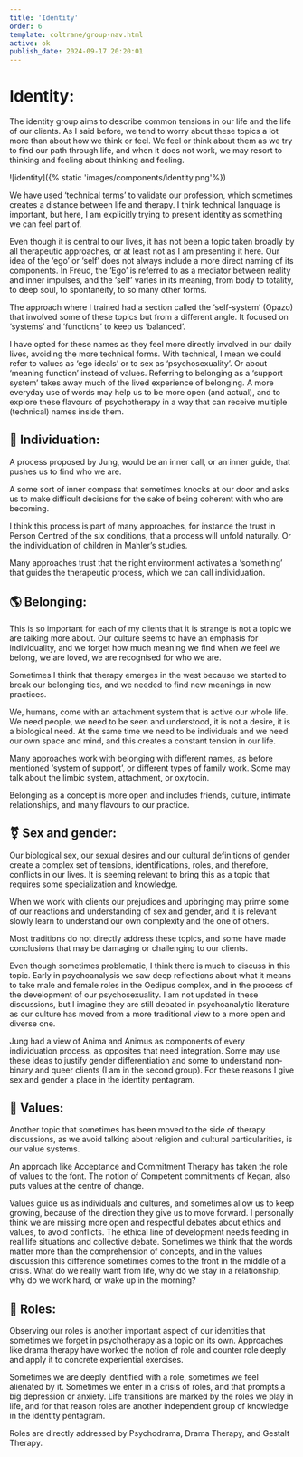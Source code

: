 ```yaml
---
title: 'Identity'
order: 6
template: coltrane/group-nav.html
active: ok
publish_date: 2024-09-17 20:20:01
---
```


# Identity:
The identity group aims to describe common tensions in our life and the life of our clients. As I said before, we tend to worry about these topics a lot more than about how we think or feel. We feel or think about them as we try to find our path through life, and when it does not work, we may resort to thinking and feeling about thinking and feeling.

![identity]({% static 'images/components/identity.png'%})

We have used ‘technical terms’ to validate our profession, which sometimes creates a distance between life and therapy. I think technical language is important, but here, I am explicitly trying to present identity as something we can feel part of. 

Even though it is central to our lives, it has not been a topic taken broadly by all therapeutic approaches, or at least not as I am presenting it here. Our idea of the ‘ego’ or ‘self’ does not always include a more direct naming of its components. In Freud, the ‘Ego’ is referred to as a mediator between reality and inner impulses, and the ‘self’ varies in its meaning, from body to totality, to deep soul, to spontaneity, to so many other forms.

The approach where I trained had a section called the ‘self-system’ (Opazo) that involved some of these topics but from a different angle. It focused on ‘systems’ and ‘functions’ to keep us ‘balanced’. 

I have opted for these names as they feel more directly involved in our daily lives, avoiding the more technical forms. With technical, I mean we could refer to values as ‘ego ideals’ or to sex as ‘psychosexuality’.  Or about ‘meaning function’ instead of values. Referring to belonging as a ‘support system’ takes away much of the lived experience of belonging. A more everyday use of words may help us to be more open (and actual), and to explore these flavours of psychotherapy in a way that can receive multiple (technical) names inside them.


## 🧘 Individuation:
A process proposed by Jung, would be an inner call, or an inner guide, that pushes us to find who we are.

A some sort of inner compass that sometimes knocks at our door and asks us to make difficult decisions for the sake of being coherent with who are becoming.

I think this process is part of many approaches, for instance the trust in Person Centred of the six conditions, that a process will unfold naturally. Or the individuation of children in Mahler’s studies.

Many approaches trust that the right environment activates a ‘something’ that guides the therapeutic process, which we can call individuation. 

## 🌎 Belonging:
This is so important for each of my clients that it is strange is not a topic we are talking more about. Our culture seems to have an emphasis for individuality, and we forget how much meaning we find when we feel we belong, we are loved, we are recognised for who we are.

Sometimes I think that therapy emerges in the west because we started to break our belonging ties, and we needed to find new meanings in new practices.

We, humans, come with an attachment system that is active our whole life. We need people, we need to be seen and understood, it is not a desire, it is a biological need. At the same time we need to be individuals and we need our own space and mind, and this creates a constant tension in our life.

Many approaches work with belonging with different names, as before mentioned ‘system of support’, or different types of family work. Some may talk about the limbic system, attachment, or oxytocin.

Belonging as a concept is more open and includes friends, culture, intimate relationships, and many flavours to our practice. 

## ⚧️ Sex and gender:
Our biological sex, our sexual desires and our cultural definitions of gender create a complex set of tensions, identifications, roles, and therefore, conflicts in our lives. It is seeming relevant to bring this as a topic that requires some specialization and knowledge.

When we work with clients our prejudices and upbringing may prime some of our reactions and understanding of sex and gender, and it is relevant slowly learn to understand our own complexity and the one of others.

Most traditions do not directly address these topics, and some have made conclusions that may be damaging or challenging to our clients.

Even though sometimes problematic, I think there is much to discuss in this topic. Early in psychoanalysis we saw deep reflections about what it means to take male and female roles in the Oedipus complex, and in the process of the development of our psychosexuality. I am not updated in these discussions, but I imagine they are still debated in psychoanalytic literature as our culture has moved from a more traditional view to a more open and diverse one.

Jung had a view of Anima and Animus as components of every individuation process, as opposites that need integration. Some may use these ideas to justify gender differentiation and some to understand non-binary and queer clients (I am in the second group).
For these reasons I give sex and gender a place in the identity pentagram.

## 💜 Values:
Another topic that sometimes has been moved to the side of therapy discussions, as we avoid talking about religion and cultural particularities, is our value systems.

An approach like Acceptance and Commitment Therapy has taken the role of values to the font. The notion of Competent commitments of Kegan, also puts values at the centre of change.

Values guide us as individuals and cultures, and sometimes allow us to keep growing, because of the direction they give us to move forward. I personally think we are missing more open and respectful debates about ethics and values, to avoid conflicts. The ethical line of development needs feeding in real life situations and collective debate. Sometimes we think that the words matter more than the comprehension of concepts, and in the values discussion this difference sometimes comes to the front in the middle of a crisis.
What do we really want from life, why do we stay in a relationship, why do we work hard, or wake up in the morning?

## 🎦 Roles:
Observing our roles is another important aspect of our identities that sometimes we forget in psychotherapy as a topic on its own.  Approaches like drama therapy have worked the notion of role and counter role deeply and apply it to concrete experiential exercises.

Sometimes we are deeply identified with a role, sometimes we feel alienated by it. Sometimes we enter in a crisis of roles, and that prompts a big depression or anxiety. Life transitions are marked by the roles we play in life, and for that reason roles are another independent group of knowledge in the identity pentagram.

Roles are directly addressed by Psychodrama, Drama Therapy, and Gestalt Therapy. 



